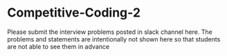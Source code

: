 # Competitive-Coding-2

Please submit the interview problems posted in slack channel here. The problems and statements are intentionally not shown here so that students are not able to see them in advance 
